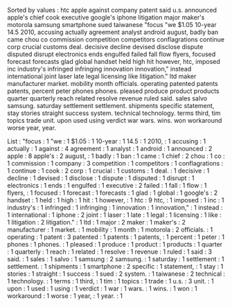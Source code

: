 Sorted by values :
htc apple against company patent said u.s. announced apple's chief cook executive google's iphone litigation major maker's motorola samsung smartphone sued taiwanese "focus "we $1.05 10-year 14.5 2010, accusing actually agreement analyst android august, badly ban came chou co commission competition competitors conflagrations continue corp crucial customs deal. decisive decline devised disclose dispute disputed disrupt electronics ends engulfed failed fall flow flyers, focused forecast forecasts glad global handset held high hit however, htc, imposed inc industry's infringed infringing innovation innovation," instead international joint laser late legal licensing like litigation." ltd maker manufacturer market. mobility month officials. operating patented patents patents, percent peter phones phones. pleased produce product products quarter quarterly reach related resolve revenue ruled said. sales salvo samsung. saturday settlement settlement. shipments specific statement, stay stories straight success system. technical technology. terms third, tim topics trade unit. upon used using verdict war wars. wins. won workaround worse year, year. 

List :
"focus : 1
"we : 1
$1.05 : 1
10-year : 1
14.5 : 1
2010, : 1
accusing : 1
actually : 1
against : 4
agreement : 1
analyst : 1
android : 1
announced : 2
apple : 8
apple's : 2
august, : 1
badly : 1
ban : 1
came : 1
chief : 2
chou : 1
co : 1
commission : 1
company : 3
competition : 1
competitors : 1
conflagrations : 1
continue : 1
cook : 2
corp : 1
crucial : 1
customs : 1
deal. : 1
decisive : 1
decline : 1
devised : 1
disclose : 1
dispute : 1
disputed : 1
disrupt : 1
electronics : 1
ends : 1
engulfed : 1
executive : 2
failed : 1
fall : 1
flow : 1
flyers, : 1
focused : 1
forecast : 1
forecasts : 1
glad : 1
global : 1
google's : 2
handset : 1
held : 1
high : 1
hit : 1
however, : 1
htc : 9
htc, : 1
imposed : 1
inc : 1
industry's : 1
infringed : 1
infringing : 1
innovation : 1
innovation," : 1
instead : 1
international : 1
iphone : 2
joint : 1
laser : 1
late : 1
legal : 1
licensing : 1
like : 1
litigation : 2
litigation." : 1
ltd : 1
major : 2
maker : 1
maker's : 2
manufacturer : 1
market. : 1
mobility : 1
month : 1
motorola : 2
officials. : 1
operating : 1
patent : 3
patented : 1
patents : 1
patents, : 1
percent : 1
peter : 1
phones : 1
phones. : 1
pleased : 1
produce : 1
product : 1
products : 1
quarter : 1
quarterly : 1
reach : 1
related : 1
resolve : 1
revenue : 1
ruled : 1
said : 3
said. : 1
sales : 1
salvo : 1
samsung : 2
samsung. : 1
saturday : 1
settlement : 1
settlement. : 1
shipments : 1
smartphone : 2
specific : 1
statement, : 1
stay : 1
stories : 1
straight : 1
success : 1
sued : 2
system. : 1
taiwanese : 2
technical : 1
technology. : 1
terms : 1
third, : 1
tim : 1
topics : 1
trade : 1
u.s. : 3
unit. : 1
upon : 1
used : 1
using : 1
verdict : 1
war : 1
wars. : 1
wins. : 1
won : 1
workaround : 1
worse : 1
year, : 1
year. : 1
